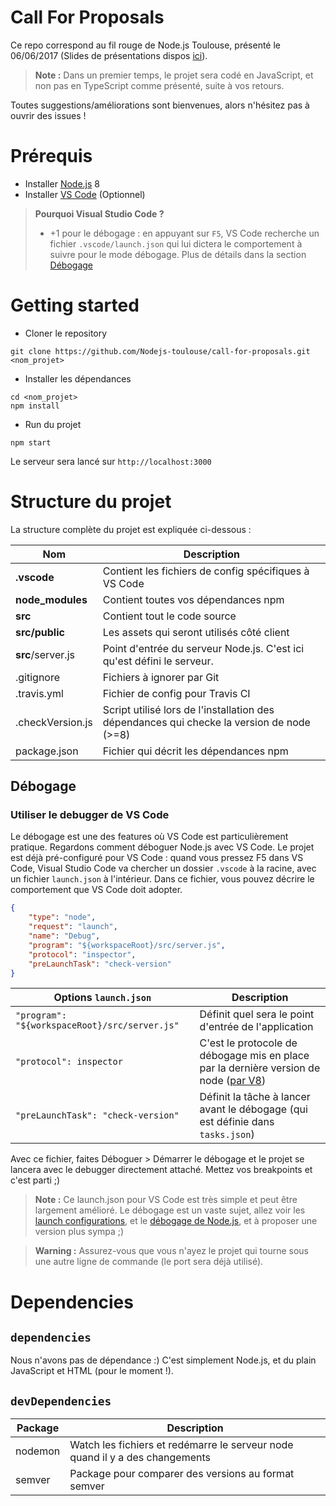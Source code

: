 # Call For Proposals 
Ce repo correspond au fil rouge de Node.js Toulouse, présenté le 06/06/2017 (Slides de présentations dispos [ici](https://gitpitch.com/nodejs-toulouse/meetup-01/filrouge)).

> **Note :** Dans un premier temps, le projet sera codé en JavaScript, et non pas en TypeScript comme présenté, suite à vos retours. 

Toutes suggestions/améliorations sont bienvenues, alors n'hésitez pas à ouvrir des issues ! 

# Prérequis
- Installer [Node.js](https://nodejs.org/en/) 8
- Installer [VS Code](https://code.visualstudio.com/) (Optionnel)

> **Pourquoi Visual Studio Code ?**
> - +1 pour le débogage : en appuyant sur `F5`, VS Code recherche un fichier `.vscode/launch.json` qui lui dictera le comportement à suivre pour le mode débogage. Plus de détails dans la section [Débogage](#débogage)

# Getting started
- Cloner le repository
```
git clone https://github.com/Nodejs-toulouse/call-for-proposals.git <nom_projet>
```
- Installer les dépendances
```
cd <nom_projet>
npm install
```
- Run du projet
```
npm start
```
Le serveur sera lancé sur `http://localhost:3000`

# Structure du projet
La structure complète du projet est expliquée ci-dessous :

| Nom | Description |
| ------------------------ | --------------------------------------------------------------------------------------------- |
| **.vscode**              | Contient les fichiers de config spécifiques à VS Code                                         |
| **node_modules**         | Contient toutes vos dépendances npm                                                           |
| **src**                  | Contient tout le code source                                                                  |
| **src/public**           | Les assets qui seront utilisés côté client                                                    |
| **src**/server.js        | Point d'entrée du serveur Node.js. C'est ici qu'est défini le serveur.                        |
| .gitignore               | Fichiers à ignorer par Git                                                                    |
| .travis.yml              | Fichier de config pour Travis CI                                                              |
| .checkVersion.js         | Script utilisé lors de l'installation des dépendances qui checke la version de node (>=8)     |
| package.json             | Fichier qui décrit les dépendances npm                                                        |

## Débogage

### Utiliser le debugger de VS Code
Le débogage est une des features où VS Code est particulièrement pratique. Regardons comment déboguer Node.js avec VS Code.
Le projet est déjà pré-configuré pour VS Code : quand vous pressez F5 dans VS Code, Visual Studio Code va chercher un dossier `.vscode` à la racine, avec un fichier `launch.json` à l'intérieur.
Dans ce fichier, vous pouvez décrire le comportement que VS Code doit adopter.

```json
{
    "type": "node",
    "request": "launch",
    "name": "Debug",
    "program": "${workspaceRoot}/src/server.js",
    "protocol": "inspector",
	"preLaunchTask": "check-version"
}
```

| Options `launch.json` | Description |
| ----------------------------------------------- | ----------------------------------------------------------------- |
| `"program": "${workspaceRoot}/src/server.js"`  | Définit quel sera le point d'entrée de l'application              |
| `"protocol": inspector`                        | C'est le protocole de débogage mis en place par la dernière version de node ([par V8](https://chromedevtools.github.io/debugger-protocol-viewer/v8/)) |
| `"preLaunchTask": "check-version"`             | Définit la tâche à lancer avant le débogage (qui est définie dans `tasks.json`) |

Avec ce fichier, faites Déboguer > Démarrer le débogage et le projet se lancera avec le debugger directement attaché. Mettez vos breakpoints et c'est parti ;)

> **Note :** Ce launch.json pour VS Code est très simple et peut être largement amélioré. Le débogage est un vaste sujet, allez voir les
[launch configurations](https://code.visualstudio.com/docs/editor/debugging#_launch-configurations), et le [débogage de Node.js](https://code.visualstudio.com/docs/nodejs/nodejs-debugging), 
et à proposer une version plus sympa ;)

> **Warning :** Assurez-vous que vous n'ayez le projet qui tourne sous une autre ligne de commande (le port sera déjà utilisé). 

# Dependencies
## `dependencies`
Nous n'avons pas de dépendance :) C'est simplement Node.js, et du plain JavaScript et HTML (pour le moment !).

## `devDependencies`

| Package                         | Description                                                                  |
| ------------------------------- | -----------------------------------------------------------------------------|
| nodemon                         | Watch les fichiers et redémarre le serveur node quand il y a des changements |
| semver                          | Package pour comparer des versions au format semver                          |

